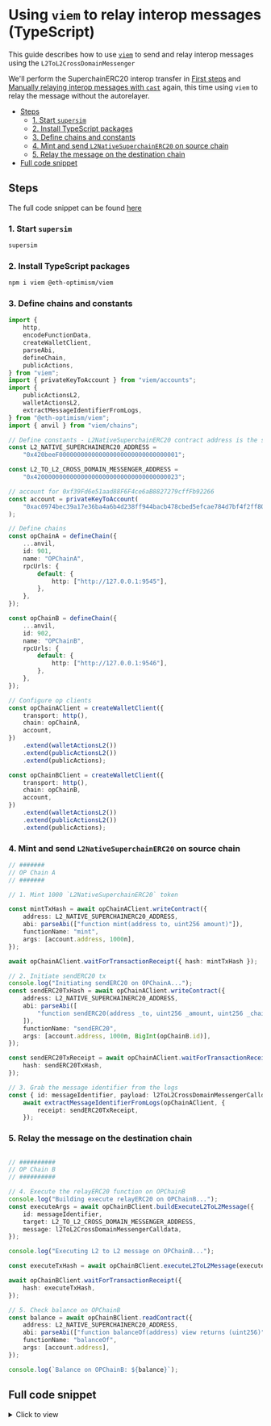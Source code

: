 <!-- omit in toc -->
# Using `viem` to relay interop messages (TypeScript)

This guide describes how to use [`viem`](https://viem.sh/) to send and relay interop messages using the `L2ToL2CrossDomainMessenger`

We'll perform the SuperchainERC20 interop transfer in [First steps](../../getting-started/first-steps.md#send-an-interoperable-superchainerc20-token-from-chain-901-to-902-l2-to-l2-message-passing) and [Manually relaying interop messages with `cast`](./manually-relaying-interop-messages-cast.md) again, this time using `viem` to relay the message without the autorelayer.

- [Steps](#steps)
  - [1. Start `supersim`](#1-start-supersim)
  - [2. Install TypeScript packages](#2-install-typescript-packages)
  - [3. Define chains and constants](#3-define-chains-and-constants)
  - [4. Mint and send `L2NativeSuperchainERC20` on source chain](#4-mint-and-send-l2nativesuperchainerc20-on-source-chain)
  - [5. Relay the message on the destination chain](#5-relay-the-message-on-the-destination-chain)
- [Full code snippet](#full-code-snippet)


## Steps

The full code snippet can be found [here](#full-code-snippet)

### 1. Start `supersim`

```sh
supersim
```

### 2. Install TypeScript packages
```sh
npm i viem @eth-optimism/viem
```

### 3. Define chains and constants

```ts
import {
	http,
	encodeFunctionData,
	createWalletClient,
	parseAbi,
	defineChain,
	publicActions,
} from "viem";
import { privateKeyToAccount } from "viem/accounts";
import {
	publicActionsL2,
	walletActionsL2,
	extractMessageIdentifierFromLogs,
} from "@eth-optimism/viem";
import { anvil } from "viem/chains";

// Define constants - L2NativeSuperchainERC20 contract address is the same on every chain
const L2_NATIVE_SUPERCHAINERC20_ADDRESS =
	"0x420beeF000000000000000000000000000000001";

const L2_TO_L2_CROSS_DOMAIN_MESSENGER_ADDRESS =
	"0x4200000000000000000000000000000000000023";

// account for 0xf39Fd6e51aad88F6F4ce6aB8827279cffFb92266
const account = privateKeyToAccount(
	"0xac0974bec39a17e36ba4a6b4d238ff944bacb478cbed5efcae784d7bf4f2ff80",
);

// Define chains
const opChainA = defineChain({
	...anvil,
	id: 901,
	name: "OPChainA",
	rpcUrls: {
		default: {
			http: ["http://127.0.0.1:9545"],
		},
	},
});

const opChainB = defineChain({
	...anvil,
	id: 902,
	name: "OPChainB",
	rpcUrls: {
		default: {
			http: ["http://127.0.0.1:9546"],
		},
	},
});

// Configure op clients
const opChainAClient = createWalletClient({
	transport: http(),
	chain: opChainA,
	account,
})
	.extend(walletActionsL2())
	.extend(publicActionsL2())
	.extend(publicActions);

const opChainBClient = createWalletClient({
	transport: http(),
	chain: opChainB,
	account,
})
	.extend(walletActionsL2())
	.extend(publicActionsL2())
	.extend(publicActions);
```

### 4. Mint and send `L2NativeSuperchainERC20` on source chain

```ts
// #######
// OP Chain A
// #######

// 1. Mint 1000 `L2NativeSuperchainERC20` token

const mintTxHash = await opChainAClient.writeContract({
	address: L2_NATIVE_SUPERCHAINERC20_ADDRESS,
	abi: parseAbi(["function mint(address to, uint256 amount)"]),
	functionName: "mint",
	args: [account.address, 1000n],
});

await opChainAClient.waitForTransactionReceipt({ hash: mintTxHash });

// 2. Initiate sendERC20 tx
console.log("Initiating sendERC20 on OPChainA...");
const sendERC20TxHash = await opChainAClient.writeContract({
	address: L2_NATIVE_SUPERCHAINERC20_ADDRESS,
	abi: parseAbi([
		"function sendERC20(address _to, uint256 _amount, uint256 _chainId)",
	]),
	functionName: "sendERC20",
	args: [account.address, 1000n, BigInt(opChainB.id)],
});

const sendERC20TxReceipt = await opChainAClient.waitForTransactionReceipt({
	hash: sendERC20TxHash,
});

// 3. Grab the message identifier from the logs
const { id: messageIdentifier, payload: l2ToL2CrossDomainMessengerCalldata } =
	await extractMessageIdentifierFromLogs(opChainAClient, {
		receipt: sendERC20TxReceipt,
	});

```

### 5. Relay the message on the destination chain

```ts

// ##########
// OP Chain B
// ##########

// 4. Execute the relayERC20 function on OPChainB
console.log("Building execute relayERC20 on OPChainB...");
const executeArgs = await opChainBClient.buildExecuteL2ToL2Message({
	id: messageIdentifier,
	target: L2_TO_L2_CROSS_DOMAIN_MESSENGER_ADDRESS,
	message: l2ToL2CrossDomainMessengerCalldata,
});

console.log("Executing L2 to L2 message on OPChainB...");

const executeTxHash = await opChainBClient.executeL2ToL2Message(executeArgs);

await opChainBClient.waitForTransactionReceipt({
	hash: executeTxHash,
});

// 5. Check balance on OPChainB
const balance = await opChainBClient.readContract({
	address: L2_NATIVE_SUPERCHAINERC20_ADDRESS,
	abi: parseAbi(["function balanceOf(address) view returns (uint256)"]),
	functionName: "balanceOf",
	args: [account.address],
});

console.log(`Balance on OPChainB: ${balance}`);
```


## Full code snippet

<details>
  <summary>Click to view</summary>

```ts
// Using viem to transfer L2NativeSuperchainERC20

import {
	http,
	encodeFunctionData,
	createWalletClient,
	parseAbi,
	defineChain,
	publicActions,
} from "viem";
import { privateKeyToAccount } from "viem/accounts";
import {
	publicActionsL2,
	walletActionsL2,
	extractMessageIdentifierFromLogs,
} from "@eth-optimism/viem";
import { anvil } from "viem/chains";

// Define constants - L2NativeSuperchainERC20 contract address is the same on every chain
const L2_NATIVE_SUPERCHAINERC20_ADDRESS =
	"0x420beeF000000000000000000000000000000001";

const L2_TO_L2_CROSS_DOMAIN_MESSENGER_ADDRESS =
	"0x4200000000000000000000000000000000000023";

// account for 0xf39Fd6e51aad88F6F4ce6aB8827279cffFb92266
const account = privateKeyToAccount(
	"0xac0974bec39a17e36ba4a6b4d238ff944bacb478cbed5efcae784d7bf4f2ff80",
);

// Define chains
const opChainA = defineChain({
	...anvil,
	id: 901,
	name: "OPChainA",
	rpcUrls: {
		default: {
			http: ["http://127.0.0.1:9545"],
		},
	},
});

const opChainB = defineChain({
	...anvil,
	id: 902,
	name: "OPChainB",
	rpcUrls: {
		default: {
			http: ["http://127.0.0.1:9546"],
		},
	},
});

// Configure op clients
const opChainAClient = createWalletClient({
	transport: http(),
	chain: opChainA,
	account,
})
	.extend(walletActionsL2())
	.extend(publicActionsL2())
	.extend(publicActions);

const opChainBClient = createWalletClient({
	transport: http(),
	chain: opChainB,
	account,
})
	.extend(walletActionsL2())
	.extend(publicActionsL2())
	.extend(publicActions);

// #######
// OP Chain A
// #######
// 1. Mint 1000 `L2NativeSuperchainERC20` token

const mintTxHash = await opChainAClient.writeContract({
	address: L2_NATIVE_SUPERCHAINERC20_ADDRESS,
	abi: parseAbi(["function mint(address to, uint256 amount)"]),
	functionName: "mint",
	args: [account.address, 1000n],
});

await opChainAClient.waitForTransactionReceipt({ hash: mintTxHash });

// 2. Initiate sendERC20 tx
console.log("Initiating sendERC20 on OPChainA...");
const sendERC20TxHash = await opChainAClient.writeContract({
	address: L2_NATIVE_SUPERCHAINERC20_ADDRESS,
	abi: parseAbi([
		"function sendERC20(address _to, uint256 _amount, uint256 _chainId)",
	]),
	functionName: "sendERC20",
	args: [account.address, 1000n, BigInt(opChainB.id)],
});

const sendERC20TxReceipt = await opChainAClient.waitForTransactionReceipt({
	hash: sendERC20TxHash,
});

// 3. Grab the message identifier from the logs
const { id: messageIdentifier, payload: l2ToL2CrossDomainMessengerCalldata } =
	await extractMessageIdentifierFromLogs(opChainAClient, {
		receipt: sendERC20TxReceipt,
	});

// ##########
// OP Chain B
// ##########
// 4. Execute the relayERC20 function on OPChainB
console.log("Building execute relayERC20 on OPChainB...");
const executeArgs = await opChainBClient.buildExecuteL2ToL2Message({
	id: messageIdentifier,
	target: L2_TO_L2_CROSS_DOMAIN_MESSENGER_ADDRESS,
	message: l2ToL2CrossDomainMessengerCalldata,
});

console.log("Executing L2 to L2 message on OPChainB...");

const executeTxHash = await opChainBClient.executeL2ToL2Message(executeArgs);

await opChainBClient.waitForTransactionReceipt({
	hash: executeTxHash,
});

// 5. Check balance on OPChainB
const balance = await opChainBClient.readContract({
	address: L2_NATIVE_SUPERCHAINERC20_ADDRESS,
	abi: parseAbi(["function balanceOf(address) view returns (uint256)"]),
	functionName: "balanceOf",
	args: [account.address],
});

console.log(`Balance on OPChainB: ${balance}`);

```